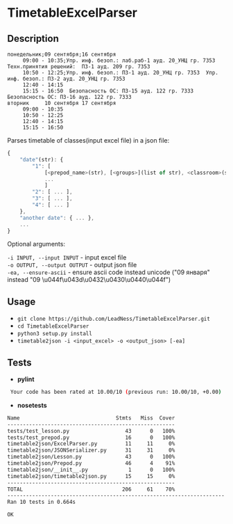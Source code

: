   # TimetableExcelParser

## Description

```csv
понедельник;09 сентября;16 сентября
	 09:00 - 10:35;Упр. инф. безоп.: лаб.раб-1 ауд. 20_УНЦ гр. 7353	Техн.принятия решений:  ПЗ-1 ауд. 209 гр. 7353
	 10:50 - 12:25;Упр. инф. безоп.: ПЗ-1 ауд. 20_УНЦ гр. 7353	Упр. инф. безоп.: ПЗ-2 ауд. 20_УНЦ гр. 7353
	 12:40 - 14:15		
	 15:15 - 16:50	Безопасность ОС: ПЗ-15 ауд. 122 гр. 7333	Безопасность ОС: ПЗ-16 ауд. 122 гр. 7333
вторник		10 сентября	17 сентября
	 09:00 - 10:35		
	 10:50 - 12:25		
	 12:40 - 14:15		
	 15:15 - 16:50		

```

Parses timetable of classes(input excel file) in a json file:  
````javascript
{
    "date"(str): {
        "1": [
            [<prepod_name>(str), [<groups>](list of str), <classroom>(str), <is_computer_class>(bool)],
            ...
            ]  
        "2": [ ... ],  
        "3": [ ... ],  
        "4": [ ... ]  
    },  
    "another date": { ... },  
    ...  
}
````
    
Optional arguments:  
    
  ````-i INPUT, --input INPUT```` - input excel file  
  ````-o OUTPUT, --output OUTPUT```` - output json file  
  ````-ea, --ensure-ascii```` - ensure ascii code instead unicode ("09 января" instead "09 \u044f\u043d\u0432\u0430\u0440\u044f")  
    

## Usage

- ````git clone https://github.com/LeadNess/TimetableExcelParser.git````
- ````cd TimetableExcelParser````
- ```python3 setup.py install```
- ````timetable2json -i <input_excel> -o <output_json> [-ea]````

## Tests
- **pylint**
```sh
 Your code has been rated at 10.00/10 (previous run: 10.00/10, +0.00)
```
- **nosetests**
```sh
Name                               Stmts   Miss  Cover
------------------------------------------------------
tests/test_lesson.py                  43      0   100%
tests/test_prepod.py                  16      0   100%
timetable2json/ExcelParser.py         11     11     0%
timetable2json/JSONSerializer.py      31     31     0%
timetable2json/Lesson.py              43      0   100%
timetable2json/Prepod.py              46      4    91%
timetable2json/__init__.py             1      0   100%
timetable2json/timetable2json.py      15     15     0%
------------------------------------------------------
TOTAL                                206     61    70%
----------------------------------------------------------------------
Ran 10 tests in 0.664s

OK
```